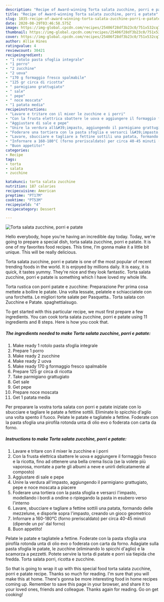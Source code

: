 ```yaml
---
description: "Recipe of Award-winning Torta salata zucchine, porri e patate"
title: "Recipe of Award-winning Torta salata zucchine, porri e patate"
slug: 1035-recipe-of-award-winning-torta-salata-zucchine-porri-e-patate
date: 2020-08-29T03:46:58.575Z
image: https://img-global.cpcdn.com/recipes/25406f28df3b23c0/751x532cq70/torta-salata-zucchine-porri-e-patate-recipe-main-photo.jpg
thumbnail: https://img-global.cpcdn.com/recipes/25406f28df3b23c0/751x532cq70/torta-salata-zucchine-porri-e-patate-recipe-main-photo.jpg
cover: https://img-global.cpcdn.com/recipes/25406f28df3b23c0/751x532cq70/torta-salata-zucchine-porri-e-patate-recipe-main-photo.jpg
author: Allie Hines
ratingvalue: 4
reviewcount: 30421
recipeingredient:
- "1 rotolo pasta sfoglia integrale"
- "1 porro"
- "2 zucchine"
- "2 uova"
- "170 g formaggio fresco spalmabile"
- "125 gr circa di ricotta"
- " parmigiano grattugiato"
- " sale"
- " pepe"
- " noce moscata"
- "1 patata media"
recipeinstructions:
- "Lavare e tritare con il mixer le zucchine e i porri"
- "Con la frusta elettrica sbattere le uova e aggiungere il formaggio fresco e la ricotta, fino ad ottenere una bella crema liscia (se la volete più vaporosa, montate a parte gli albumi a neve e unirli delicatamente al composto)"
- "Aggiustare di sale e pepe"
- "Unire la verdura all&#39;impasto, aggiungendo il parmigiano grattugiato, pepe e noce moscata a piacere"
- "Foderare una tortiera con la pasta sfoglia e versarci l&#39;impasto, modellando i bordi a ondine o ripiegando la pasta in esubero verso l&#39;interno"
- "Lavare, sbucciare e tagliare a fettine sottili una patata, formando delle mezzelune, e disporle sopra l&#39;impasto, creando un gioco geometrico"
- "Infornare a 160-180°C (forno preriscaldato) per circa 40-45 minuti (dipende un po&#39; dal forno)"
- "Buon appetito!"
categories:
- Recipe
tags:
- torta
- salata
- zucchine

katakunci: torta salata zucchine 
nutrition: 187 calories
recipecuisine: American
preptime: "PT17M"
cooktime: "PT53M"
recipeyield: "4"
recipecategory: Dessert

---
```



![Torta salata zucchine, porri e patate](https://img-global.cpcdn.com/recipes/25406f28df3b23c0/751x532cq70/torta-salata-zucchine-porri-e-patate-recipe-main-photo.jpg)

Hello everybody, hope you're having an incredible day today. Today, we're going to prepare a special dish, torta salata zucchine, porri e patate. It is one of my favorites food recipes. This time, I'm gonna make it a little bit unique. This will be really delicious.

Torta salata zucchine, porri e patate is one of the most popular of recent trending foods in the world. It is enjoyed by millions daily. It is easy, it is quick, it tastes yummy. They're nice and they look fantastic. Torta salata zucchine, porri e patate is something which I have loved my whole life.

Torta rustica con porri patate e zucchine: Preparazione Per prima cosa mettete a bollire le patate. Una volta lessate, pelatele e schiacciatele con una forchetta. Le migliori torte salate per Pasquetta.. Torta salata con Zucchine e Patate. spaghettialsugo.


To get started with this particular recipe, we must first prepare a few ingredients. You can cook torta salata zucchine, porri e patate using 11 ingredients and 8 steps. Here is how you cook that.

<!--inarticleads1-->

##### The ingredients needed to make Torta salata zucchine, porri e patate:

1. Make ready 1 rotolo pasta sfoglia integrale
1. Prepare 1 porro
1. Make ready 2 zucchine
1. Make ready 2 uova
1. Make ready 170 g formaggio fresco spalmabile
1. Prepare 125 gr circa di ricotta
1. Take  parmigiano grattugiato
1. Get  sale
1. Get  pepe
1. Prepare  noce moscata
1. Get 1 patata media


Per preparare la vostra torta salata con porri e patate iniziate con lo sbucciare e tagliare le patate a fettine sottili. Eliminate lo spicchio d&#39;aglio una volta spento il fuoco. Pelate le patate e tagliatele a fettine. Foderate con la pasta sfoglia una pirofila rotonda unta di olio evo o foderata con carta da forno. 

<!--inarticleads2-->

##### Instructions to make Torta salata zucchine, porri e patate:

1. Lavare e tritare con il mixer le zucchine e i porri
1. Con la frusta elettrica sbattere le uova e aggiungere il formaggio fresco e la ricotta, fino ad ottenere una bella crema liscia (se la volete più vaporosa, montate a parte gli albumi a neve e unirli delicatamente al composto)
1. Aggiustare di sale e pepe
1. Unire la verdura all&#39;impasto, aggiungendo il parmigiano grattugiato, pepe e noce moscata a piacere
1. Foderare una tortiera con la pasta sfoglia e versarci l&#39;impasto, modellando i bordi a ondine o ripiegando la pasta in esubero verso l&#39;interno
1. Lavare, sbucciare e tagliare a fettine sottili una patata, formando delle mezzelune, e disporle sopra l&#39;impasto, creando un gioco geometrico
1. Infornare a 160-180°C (forno preriscaldato) per circa 40-45 minuti (dipende un po&#39; dal forno)
1. Buon appetito!


Pelate le patate e tagliatele a fettine. Foderate con la pasta sfoglia una pirofila rotonda unta di olio evo o foderata con carta da forno. Adagiate sulla pasta sfoglia le patate, le zucchine (eliminando lo spicchi d&#39;aglio) e la scamorza a pezzetti. Potete servire la torta di patate e porri sia tiepida che fredda. Torta salata porri, ricotta e zucchine. 

So that is going to wrap it up with this special food torta salata zucchine, porri e patate recipe. Thanks so much for reading. I'm sure that you will make this at home. There's gonna be more interesting food in home recipes coming up. Remember to save this page in your browser, and share it to your loved ones, friends and colleague. Thanks again for reading. Go on get cooking!
